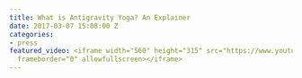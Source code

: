 ```yaml
---
title: What is Antigravity Yoga? An Explainer
date: 2017-03-07 15:08:00 Z
categories:
- press
featured_video: <iframe width="560" height="315" src="https://www.youtube.com/embed/QccQPe8uHNU"
  frameborder="0" allowfullscreen></iframe>
---
```


